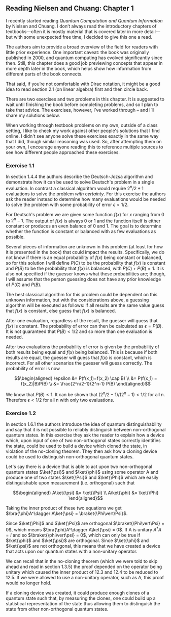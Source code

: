 ## Reading Nielsen and Chuang: Chapter 1

I recently started reading *Quantum Computation and Quantum Information* by Nielsen and Chuang. I don’t always read the introductory chapters of textbooks—often it is mostly material that is covered later in more detail—but with some unexpected free time, I decided to give this one a read.

The authors aim to provide a broad overview of the field for readers with little prior experience. One important caveat: the book was originally published in 2000, and quantum computing has evolved significantly since then. Still, this chapter does a good job previewing concepts that appear in more depth later in the book, which helps show how information from different parts of the book connects.

That said, if you’re not comfortable with Dirac notation, it might be a good idea to read section 2.1 (on linear algebra) first and then circle back.

There are two exercises and two problems in this chapter. It is suggested to wait until finishing the book before completing problems, and so I plan to take that advice. The exercises, however, I’ve worked through – and I’ll share my solutions below. 

When working through textbook problems on my own, outside of a class setting, I like to check my work against other people's solutions that I find online. I didn't see anyone solve these exercises exactly in the same way that I did, though similar reasoning was used. So, after attempting them on your own, I encourage anyone reading this to reference multiple sources to see how different people approached these exercises. 

### Exercise 1.1

In section 1.4.4 the authors describe the Deutsch-Jozsa algorithm and demonstrate how it can be used to solve Deutsch's problem in a single evaluation. In contrast a classical algorithm would require $2^n/2+1$ evaluations to solve the problem *with certainty*.  For this exercise the authors ask the reader instead to determine how many evaluations would be needed to solve the problem with some probability of error $\epsilon<1/2$.

For Deutsch's problem we are given some function $f(x)$ for $x$ ranging from $0$ to $2^n-1$. The output of $f(x)$ is always $0$ or $1$ and the function itself is either constant or produces an even balance of $0$ and $1$. The goal is to determine whether the function is constant or balanced with as few evaluations as possible. 

Several pieces of information are unknown in this problem (at least for how it is presented in the book) that could impact the results. Specifically, we do not know if there is an equal probability of $f(x)$ being constant or balanced, so for this solution I will define $P(C)$ to be the probability that $f(x)$ is constant and $P(B)$ to be the probability that $f(x)$ is balanced, with $P(C)+P(B)=1$. It is also not specified if the guesser knows what these probabilities are; though, I will assume that the person guessing does not have any prior knowledge of $P(C)$ and $P(B)$. 

The best classical algorithm for this problem could be dependent on this unknown information, but with the considerations above, a guessing algorithm will be executed as follows:
if all results are the same value guess that $f(x)$ is constant, 
else guess that $f(x)$ is balanced.

After one evaluation, regardless of the result, the guesser will guess that $f(x)$ is constant. The probability of error can then be calculated as $\epsilon=P(B)$. It is not guaranteed that $P(B)<1/2$ and so more than one evaluation is needed. 

After two evaluations the probability of error is given by the probability of both results being equal and $f(x)$ being balanced. This is because if both results are equal, the guesser will guess that $f(x)$ is constant, which is incorrect. For all other scenarios the guesser will guess correctly. The probability of error is now

$$\begin{aligned} \epsilon &= P(f(x_1)=f(x_2) \cap B) \\
&= P(f(x_1) = f(x_2)|B)P(B) \\
&= \frac{2^n/2-1}{2^n-1} P(B) \end{aligned}$$

We know that $P(B) \leq 1$. It can be shown that $(2^n/2-1)/(2^n-1) < 1/2$ for all n. Therefore $\epsilon < 1/2$ for all n with only two evaluations. 

### Exercise 1.2
In section 1.6.1 the authors introduce the idea of quantum distinguishability and say that it is not possible to reliably distinguish between non-orthogonal quantum states. In this exercise they ask the reader to explain how a device which, upon input of one of two non-orthogonal states correctly identifies the state, could be used to build a device which cloned the state, in violation of the no-cloning theorem. They then ask how a cloning device could be used to distinguish non-orthogonal quantum states. 

Let's say there is a device that is able to act upon two non-orthogonal quantum states $\ket{\psi}$ and $\ket{\phi}$ using some operator A and produce one of two states $\ket{\Psi}$ and $\ket{\Phi}$ which are easily distinguishable upon measurement (i.e. orthogonal) such that 

$$\begin{aligned}
A\ket{\psi} &= \ket{\Psi} \\
A\ket{\phi} &= \ket{\Phi}
\end{aligned}$$

Taking the inner product of these two equations we get $\bra{\phi}A^\dagger A\ket{\psi} = \braket{\Phi\vert\Psi}$.

Since $\ket{\Phi}$ and $\ket{\Psi}$ are orthogonal $\braket{\Phi\vert\Psi} = 0$, which means $\bra{\phi}A^\dagger A\ket{\psi} = 0$. If A is unitary $A^\dagger A = I$ and so $\braket{\phi\vert\psi} = 0$, which can only be true if $\ket{\phi}$ and $\ket{\psi}$ are orthogonal. Since $\ket{\phi}$ and $\ket{\psi}$ are not orthogonal, this means that we have created a device that acts upon our quantum states with a non-unitary operator. 

We can recall that in the no-cloning theorem (which we were told to skip ahead and read in section 1.3.5) the proof depended on the operator being unitary which caused the inner product of 12.3 and 12.4 to be reduced to 12.5. If we were allowed to use a non-unitary operator, such as A, this proof would no longer hold. 

If a cloning device was created, it could produce enough clones of a quantum state such that, by measuring the clones, one could build up a statistical representation of the state thus allowing them to distinguish the state from other non-orthogonal quantum states. 
